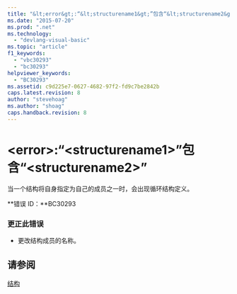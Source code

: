 ```yaml
---
title: "&lt;error&gt;:“&lt;structurename1&gt;”包含“&lt;structurename2&gt;” | Microsoft Docs"
ms.date: "2015-07-20"
ms.prod: ".net"
ms.technology: 
  - "devlang-visual-basic"
ms.topic: "article"
f1_keywords: 
  - "vbc30293"
  - "bc30293"
helpviewer_keywords: 
  - "BC30293"
ms.assetid: c9d225e7-0627-4682-97f2-fd9c7be2842b
caps.latest.revision: 8
author: "stevehoag"
ms.author: "shoag"
caps.handback.revision: 8
---
```

# &lt;error&gt;:“&lt;structurename1&gt;”包含“&lt;structurename2&gt;”
当一个结构将自身指定为自己的成员之一时，会出现循环结构定义。  
  
 **错误 ID：**BC30293  
  
### 更正此错误  
  
-   更改结构成员的名称。  
  
## 请参阅  
 [结构](../../visual-basic/programming-guide/language-features/data-types/structures.md)